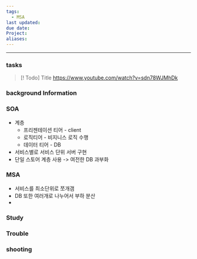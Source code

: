 ```yaml
---
tags:
  - MSA
last updated: 
due date: 
Project: 
aliases:
---
```

--- 
### tasks

> [! Todo] Title
> https://www.youtube.com/watch?v=sdn78WJMhDk

### background Information
### SOA
- 계층
	- 프리젠테이션 티어  - client
	- 로직티어 - 비지니스 로직 수행
	- 데이터 티어 - DB
- 서비스별로 서비스 단위 서버 구현 
- 단일 스토어 계층 사용 -> 여전한 DB 과부화


### MSA
- 서비스를 최소단위로 쪼개갬
- DB 또한 여러개로 나누어서 부하 분산
- 


### Study



### Trouble





### shooting
